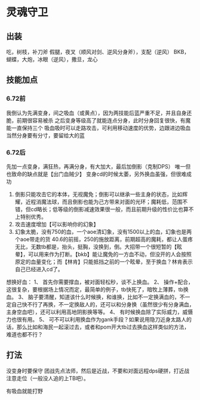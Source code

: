 # 灵魂守卫

## 出装
吃，树枝，补刀斧
假腿，夜叉（顺风对剑、逆风分身斧），支配（逆风）
BKB，蝴蝶，大炮，冰眼（逆风），撒旦，龙心

## 技能加点
### 6.72前
我倒认为先满变身，间之吸血（或黄点），因为两技能后蓝严重不足，并且自身还脆，前期很容易被杀
之后变身等级高了就能连点分身，此时分身回复很快，有魔能一直保持三个
吸血吸时可以走路攻击，可利用移动速度的优势，边跟进边吸血
当然分身要有分寸，要留给大的蓝

### 6.72后
先加一点变身，满狂热，再满分身，有大加大，最后加倒影（克制DPS）
唯一但也致命的缺点就是【出门血贼少】
变身cd的时候太萎，另外换血虽强，但很难成功
1. 倒影只能攻击它的本体，无视魔免；倒影可以继承一些主身的状态，比如辉耀，近程消魔法球，而且倒影也能为己方带来对面的光环；魔耗低，范围不错，但cd略长；低等级的倒影减速效果很一般，而且前期升级的性价比也算不上特别优秀。
2. 攻击速度增加【可以影响你的幻象】
3. 幻象太脆，没有750的血，一个aoe清幻象，没有1500以上的血，幻象也是两个aoe带走的货
40.6的前摇，250的施放距离，前期超高的魔耗，都让人蛋疼无比，无数tb都是，抬头，挺胸，没换到，倒。大招带一个很短暂的【眩晕】，可以用来作为打断。【bkb】能让魔免的一方血不动，但没开的人会按照原定的血量变化；而【林肯】只能抵挡之前的一个眩晕，至于换血？林肯表示自己已经进入cd了。

想换好血：
      1、 首先你需要撑血，被对面轻松秒，谈不上换血。 
      2、 操作+配合，这很复杂，要根据场上情况而定，最简单的例子，tb快死了，暗牧上薄葬，tb换血。 
      3、 脑子要清醒，知道该什么时候换，和谁换，比如不一定换满血的，不一定自己快不行了再换，不一定换敌人的，还可以和分身换（虽然很少有分身满血，主身空血吧），还可以利用高地阴影换等等。 
      4、 有时候换血除了实际威力，威慑力也很有用。 
      5、 可不可以利用换血作为gank手段？如果说用隐刀近身太路人的话，那么比如和海民一起滚过去，或者和pom开大tb过去换血这样类似的方法，难道也都不行？

## 打法
没变身时要保守
团战先点法师，然后是近战，不要和对面远程dps硬拼，打近战注意走位（一般没人追的上TB吧）。

有吸血就能打野
